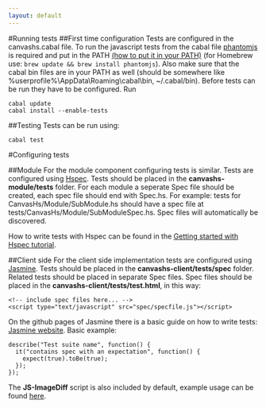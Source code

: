 ```yaml
---
layout: default
---
```

#Running tests
##First time configuration
Tests are configured in the canvashs.cabal file. To run the javascript tests from the cabal file [phantomjs](http://phantomjs.org/) is required and put in the PATH [(how to put it in your PATH)](http://stackoverflow.com/a/6448469/359582) (for Homebrew use: ```brew update && brew install phantomjs```). Also make sure that the cabal bin files are in your PATH as well (should be somewhere like %userprofile%\AppData\Roaming\cabal\bin, ~/.cabal/bin). Before tests can be run they have to be configured. Run 

    cabal update
    cabal install --enable-tests

##Testing
Tests can be run using:

    cabal test

#Configuring tests

##Module
For the module component configuring tests is similar. Tests are configured using [Hspec](http://hspec.github.io/). Tests should be placed in the **canvashs-module/tests** folder. For each module a seperate Spec file should be created, each spec file should end with Spec.hs. For example: tests for CanvasHs/Module/SubModule.hs should have a spec file at tests/CanvasHs/Module/SubModuleSpec.hs. Spec files will automatically be discovered.

How to write tests with Hspec can be found in the [Getting started with Hspec tutorial](http://hspec.github.io/getting-started.html).  


##Client side
For the client side implementation tests are configured using [Jasmine](http://pivotal.github.io/jasmine/). Tests should be placed in the **canvashs-client/tests/spec** folder. Related tests should be placed in separate Spec files. Spec files should be placed in the **canvashs-client/tests/test.html**, in this way:

	<!-- include spec files here... -->
	<script type="text/javascript" src="spec/specfile.js"></script>

On the github pages of Jasmine there is a basic guide on how to write tests: [Jasmine website](http://pivotal.github.io/jasmine/). Basic example:

    describe("Test suite name", function() {
      it("contains spec with an expectation", function() {
        expect(true).toBe(true);
      });
    });

The **JS-ImageDiff** script is also included by default, example usage can be found [here](http://humblesoftware.github.io/js-imagediff/test.html).
